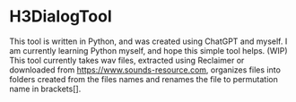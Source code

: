 # H3DialogTool

This tool is written in Python, and was created using ChatGPT and myself. I am currently learning Python myself, and hope this simple tool helps. 
(WIP) This tool currently takes wav files, extracted using Reclaimer or downloaded from https://www.sounds-resource.com, organizes files into folders created from the files names and renames the file to permutation name in brackets[].
